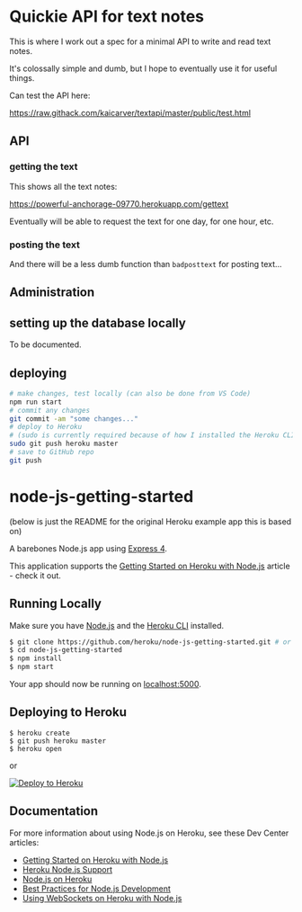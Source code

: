 # Quickie API for text notes

This is where I work out a spec for a minimal API to write and read text notes.

It's colossally simple and dumb, but I hope to eventually use it for useful things.

Can test the API here:

https://raw.githack.com/kaicarver/textapi/master/public/test.html

## API

### getting the text

This shows all the text notes:

https://powerful-anchorage-09770.herokuapp.com/gettext

Eventually will be able to request the text for one day, for one hour, etc.

### posting the text

And there will be a less dumb function than `badposttext` for posting text...

## Administration

## setting up the database locally

To be documented.

## deploying

```bash
# make changes, test locally (can also be done from VS Code)
npm run start
# commit any changes
git commit -am "some changes..."
# deploy to Heroku
# (sudo is currently required because of how I installed the Heroku CLI)
sudo git push heroku master
# save to GitHub repo
git push
```

# node-js-getting-started

(below is just the README for the original Heroku example app this is based on)

A barebones Node.js app using [Express 4](http://expressjs.com/).

This application supports the [Getting Started on Heroku with Node.js](https://devcenter.heroku.com/articles/getting-started-with-nodejs) article - check it out.

## Running Locally

Make sure you have [Node.js](http://nodejs.org/) and the [Heroku CLI](https://cli.heroku.com/) installed.

```sh
$ git clone https://github.com/heroku/node-js-getting-started.git # or clone your own fork
$ cd node-js-getting-started
$ npm install
$ npm start
```

Your app should now be running on [localhost:5000](http://localhost:5000/).

## Deploying to Heroku

```
$ heroku create
$ git push heroku master
$ heroku open
```
or

[![Deploy to Heroku](https://www.herokucdn.com/deploy/button.png)](https://heroku.com/deploy)

## Documentation

For more information about using Node.js on Heroku, see these Dev Center articles:

- [Getting Started on Heroku with Node.js](https://devcenter.heroku.com/articles/getting-started-with-nodejs)
- [Heroku Node.js Support](https://devcenter.heroku.com/articles/nodejs-support)
- [Node.js on Heroku](https://devcenter.heroku.com/categories/nodejs)
- [Best Practices for Node.js Development](https://devcenter.heroku.com/articles/node-best-practices)
- [Using WebSockets on Heroku with Node.js](https://devcenter.heroku.com/articles/node-websockets)
